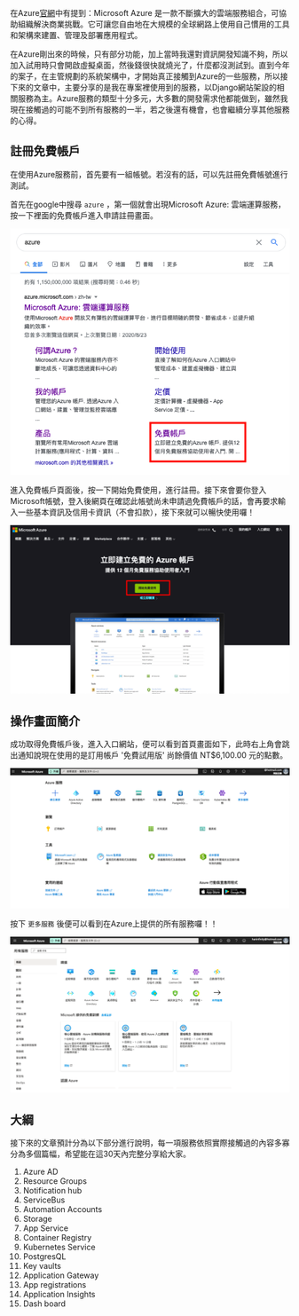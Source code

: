 在Azure[官網](https://azure.microsoft.com/zh-tw/overview/what-is-azure/)中有提到：Microsoft Azure 是一款不斷擴大的雲端服務組合，可協助組織解決商業挑戰。它可讓您自由地在大規模的全球網路上使用自己慣用的工具和架構來建置、管理及部署應用程式。

在Azure剛出來的時候，只有部分功能，加上當時我還對資訊開發知識不夠，所以加入試用時只會開啟虛擬桌面，然後錢很快就燒光了，什麼都沒測試到。直到今年的案子，在主管規劃的系統架構中，才開始真正接觸到Azure的一些服務，所以接下來的文章中，主要分享的是我在專案裡使用到的服務，以Django網站架設的相關服務為主。Azure服務的類型十分多元，大多數的開發需求他都能做到，雖然我現在接觸過的可能不到所有服務的一半，若之後還有機會，也會繼續分享其他服務的心得。

## 註冊免費帳戶

在使用Azure服務前，首先要有一組帳號。若沒有的話，可以先註冊免費帳號進行測試。

首先在google中搜尋 `azure` ，第一個就會出現Microsoft Azure: 雲端運算服務，按一下裡面的免費帳戶進入申請註冊畫面。

![Azure%20Intro%208073cf25ddd84e759856a5fa50d06c2e/Untitled.png](https://raw.githubusercontent.com/HanInfinity/iron12th_Azure/master/uPic/g2EvZl7jnouLk3f.png)

進入免費帳戶頁面後，按一下開始免費使用，進行註冊。接下來會要你登入Microsoft帳號，登入後網頁在確認此帳號尚未申請過免費帳戶的話，會再要求輸入一些基本資訊及信用卡資訊（不會扣款），接下來就可以暢快使用囉！

![Azure%20Intro%208073cf25ddd84e759856a5fa50d06c2e/Untitled%201.png](https://raw.githubusercontent.com/HanInfinity/iron12th_Azure/master/uPic/Untitled%201.png)

## 操作畫面簡介

成功取得免費帳戶後，進入入口網站，便可以看到首頁畫面如下，此時右上角會跳出通知說現在使用的是訂用帳戶 '免費試用版' 尚餘價值 NT$6,100.00 元的點數。

![Azure%20Intro%208073cf25ddd84e759856a5fa50d06c2e/Untitled%202.png](https://raw.githubusercontent.com/HanInfinity/iron12th_Azure/master/uPic/Untitled%202.png)

按下 `更多服務` 後便可以看到在Azure上提供的所有服務囉！！

![Azure%20Intro%208073cf25ddd84e759856a5fa50d06c2e/Untitled%203.png](https://raw.githubusercontent.com/HanInfinity/iron12th_Azure/master/uPic/Untitled%203.png)

## 大綱

接下來的文章預計分為以下部分進行說明，每一項服務依照實際接觸過的內容多寡分為多個篇幅，希望能在這30天內完整分享給大家。

1. Azure AD
2. Resource Groups
3. Notification hub
4. ServiceBus
5. Automation Accounts
6. Storage
7. App Service
8. Container Registry
9. Kubernetes Service
10. PostgresQL
11. Key vaults
12. Application Gateway
13. App registrations
14. Application Insights
15. Dash board